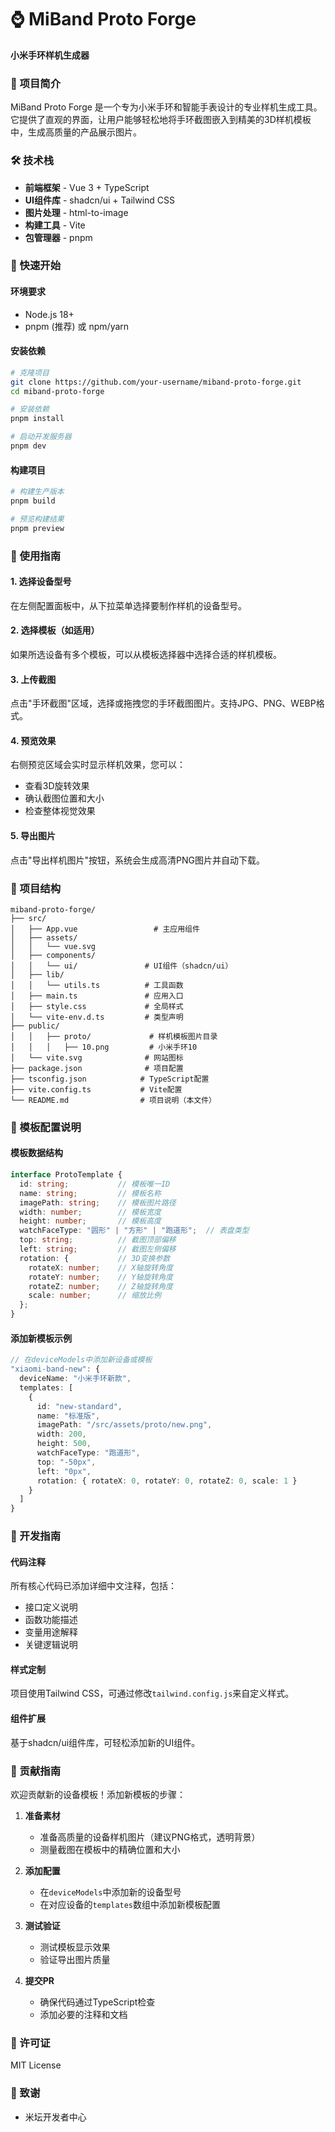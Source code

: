 # ⌚ MiBand Proto Forge

**小米手环样机生成器**

### 🎯 项目简介

MiBand Proto Forge 是一个专为小米手环和智能手表设计的专业样机生成工具。它提供了直观的界面，让用户能够轻松地将手环截图嵌入到精美的3D样机模板中，生成高质量的产品展示图片。

### 🛠️ 技术栈

- **前端框架** - Vue 3 + TypeScript
- **UI组件库** - shadcn/ui + Tailwind CSS
- **图片处理** - html-to-image
- **构建工具** - Vite
- **包管理器** - pnpm

### 🚀 快速开始

#### 环境要求
- Node.js 18+
- pnpm (推荐) 或 npm/yarn

#### 安装依赖
```bash
# 克隆项目
git clone https://github.com/your-username/miband-proto-forge.git
cd miband-proto-forge

# 安装依赖
pnpm install

# 启动开发服务器
pnpm dev
```

#### 构建项目
```bash
# 构建生产版本
pnpm build

# 预览构建结果
pnpm preview
```

### 📖 使用指南

#### 1. 选择设备型号
在左侧配置面板中，从下拉菜单选择要制作样机的设备型号。

#### 2. 选择模板（如适用）
如果所选设备有多个模板，可以从模板选择器中选择合适的样机模板。

#### 3. 上传截图
点击"手环截图"区域，选择或拖拽您的手环截图图片。支持JPG、PNG、WEBP格式。

#### 4. 预览效果
右侧预览区域会实时显示样机效果，您可以：
- 查看3D旋转效果
- 确认截图位置和大小
- 检查整体视觉效果

#### 5. 导出图片
点击"导出样机图片"按钮，系统会生成高清PNG图片并自动下载。

### 🎯 项目结构

```
miband-proto-forge/
├── src/
│   ├── App.vue                 # 主应用组件
│   ├── assets/
│   │   └── vue.svg
│   ├── components/
│   │   └── ui/               # UI组件（shadcn/ui）
│   ├── lib/
│   │   └── utils.ts          # 工具函数
│   ├── main.ts               # 应用入口
│   ├── style.css             # 全局样式
│   └── vite-env.d.ts         # 类型声明
├── public/
│   │   ├── proto/             # 样机模板图片目录
│   │   │   ├── 10.png         # 小米手环10
│   └── vite.svg              # 网站图标
├── package.json              # 项目配置
├── tsconfig.json            # TypeScript配置
├── vite.config.ts           # Vite配置
└── README.md                # 项目说明（本文件）
```

### 🎨 模板配置说明

#### 模板数据结构
```typescript
interface ProtoTemplate {
  id: string;           // 模板唯一ID
  name: string;         // 模板名称
  imagePath: string;    // 模板图片路径
  width: number;        // 模板宽度
  height: number;       // 模板高度
  watchFaceType: "圆形" | "方形" | "跑道形";  // 表盘类型
  top: string;          // 截图顶部偏移
  left: string;         // 截图左侧偏移
  rotation: {           // 3D变换参数
    rotateX: number;    // X轴旋转角度
    rotateY: number;    // Y轴旋转角度
    rotateZ: number;    // Z轴旋转角度
    scale: number;      // 缩放比例
  };
}
```

#### 添加新模板示例
```typescript
// 在deviceModels中添加新设备或模板
"xiaomi-band-new": {
  deviceName: "小米手环新款",
  templates: [
    {
      id: "new-standard",
      name: "标准版",
      imagePath: "/src/assets/proto/new.png",
      width: 200,
      height: 500,
      watchFaceType: "跑道形",
      top: "-50px",
      left: "0px",
      rotation: { rotateX: 0, rotateY: 0, rotateZ: 0, scale: 1 }
    }
  ]
}
```

### 🔧 开发指南

#### 代码注释
所有核心代码已添加详细中文注释，包括：
- 接口定义说明
- 函数功能描述
- 变量用途解释
- 关键逻辑说明

#### 样式定制
项目使用Tailwind CSS，可通过修改`tailwind.config.js`来自定义样式。

#### 组件扩展
基于shadcn/ui组件库，可轻松添加新的UI组件。

### 🤝 贡献指南

欢迎贡献新的设备模板！添加新模板的步骤：

1. **准备素材**
   - 准备高质量的设备样机图片（建议PNG格式，透明背景）
   - 测量截图在模板中的精确位置和大小

2. **添加配置**
   - 在`deviceModels`中添加新的设备型号
   - 在对应设备的`templates`数组中添加新模板配置

3. **测试验证**
   - 测试模板显示效果
   - 验证导出图片质量

4. **提交PR**
   - 确保代码通过TypeScript检查
   - 添加必要的注释和文档

### 📄 许可证

MIT License

### 🙏 致谢

- 米坛开发者中心